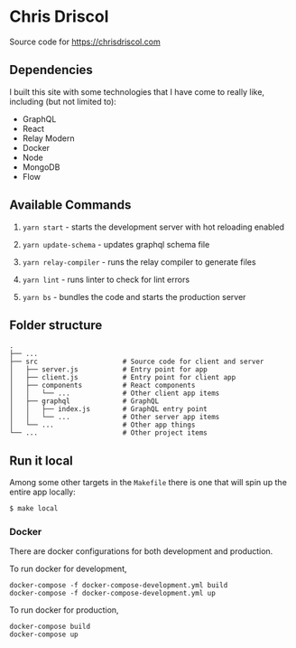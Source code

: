 # Chris Driscol
Source code for https://chrisdriscol.com

## Dependencies
I built this site with some technologies that I have come to really like, including (but not limited to):
- GraphQL
- React
- Relay Modern
- Docker
- Node
- MongoDB
- Flow

## Available Commands

1. `yarn start` - starts the development server with hot reloading enabled

1. `yarn update-schema` - updates graphql schema file

1. `yarn relay-compiler` - runs the relay compiler to generate files

1. `yarn lint` - runs linter to check for lint errors

1. `yarn bs` - bundles the code and starts the production server

## Folder structure
    .
    ├── ...
    ├── src                     # Source code for client and server
    │   ├── server.js           # Entry point for app
    │   ├── client.js           # Entry point for client app
    │   ├── components          # React components
    │   │   └── ...             # Other client app items
    │   ├── graphql             # GraphQL
    │   │   ├── index.js        # GraphQL entry point
    │   │   └── ...             # Other server app items
    │   └── ...                 # Other app things
    └── ...                     # Other project items


## Run it local
Among some other targets in the `Makefile` there is one that will spin up the entire app locally:
```bash
$ make local
```

### Docker
There are docker configurations for both development and production.

To run docker for development,
```
docker-compose -f docker-compose-development.yml build
docker-compose -f docker-compose-development.yml up
```

To run docker for production,
```
docker-compose build
docker-compose up
```
